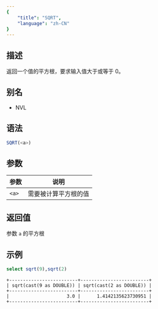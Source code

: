 ```yaml
---
{
    "title": "SQRT",
    "language": "zh-CN"
}
---
```


## 描述

返回一个值的平方根，要求输入值大于或等于 0。

## 别名

- NVL

## 语法

```sql
SQRT(<a>)
```

## 参数

| 参数 | 说明 |
| -- | -- |
| `<a>` | 需要被计算平方根的值 |

## 返回值

参数 `a` 的平方根

## 示例

```sql
select sqrt(9),sqrt(2)
```
```text
+-------------------------+-------------------------+
| sqrt(cast(9 as DOUBLE)) | sqrt(cast(2 as DOUBLE)) |
+-------------------------+-------------------------+
|                     3.0 |      1.4142135623730951 |
+-------------------------+-------------------------+
```
